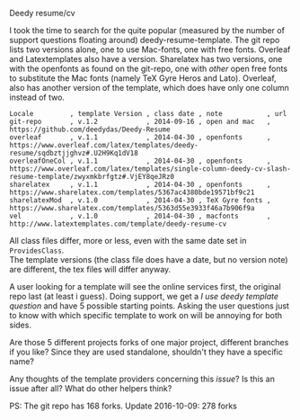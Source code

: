 Deedy resume/cv

I took the time to search for the quite popular (measured by the
number of support questions floating around)
deedy-resume-template. The git repo lists two versions alone, one
to use Mac-fonts, one with free fonts. Overleaf and
Latextemplates also have a version. Sharelatex has two versions,
one with the openfonts as found on the git-repo, one with *other*
open free fonts to substitute the Mac fonts (namely TeX Gyre
Heros and Lato). Overleaf, also has another version of the
template, which does have only one column instead of two.

```
Locale         , template Version , class date , note           , url
git-repo       , v.1.2            , 2014-09-16 , open and mac   , https://github.com/deedydas/Deedy-Resume
overleaf       , v.1.1            , 2014-04-30 , openfonts      , https://www.overleaf.com/latex/templates/deedy-resume/sqdbztjjghvz#.U2H9Kq1dV18
overleafOneCol , v.1.1            , 2014-04-30 , openfonts      , https://www.overleaf.com/latex/templates/single-column-deedy-cv-slash-resume-template/zwyxmkbrfgtz#.VjEY8qeJRz0
sharelatex     , v.1.1            , 2014-04-30 , openfonts      , https://www.sharelatex.com/templates/5367ac4380bde19571bf9c21
sharelatexMod  , v.1.0            , 2014-04-30 , TeX Gyre fonts , https://www.sharelatex.com/templates/5363d55e3933f46a7b906f9a
vel            , v.1.0            , 2014-04-30 , macfonts       , http://www.latextemplates.com/template/deedy-resume-cv
```


All class files differ, more or less, even with the same
date set in `ProvidesClass`.  
The template versions (the class file does have a date, but no
version note) are different, the tex files will differ anyway.

A user looking for a template will see the online services first,
the original repo last (at least i guess). Doing support, we get
a *I use deedy template question* and have 5 possible starting
points. Asking the user questions just to know with which
specific template to work on will be annoying for both sides.

Are those 5 different projects forks of one major project,
different branches if you like? Since they are used standalone,
shouldn't they have a specific name? 

Any thoughts of the template providers concerning this *issue*? Is this
an issue after all? What do other helpers think?

PS: The git repo has 168 forks. Update 2016-10-09: 278 forks

